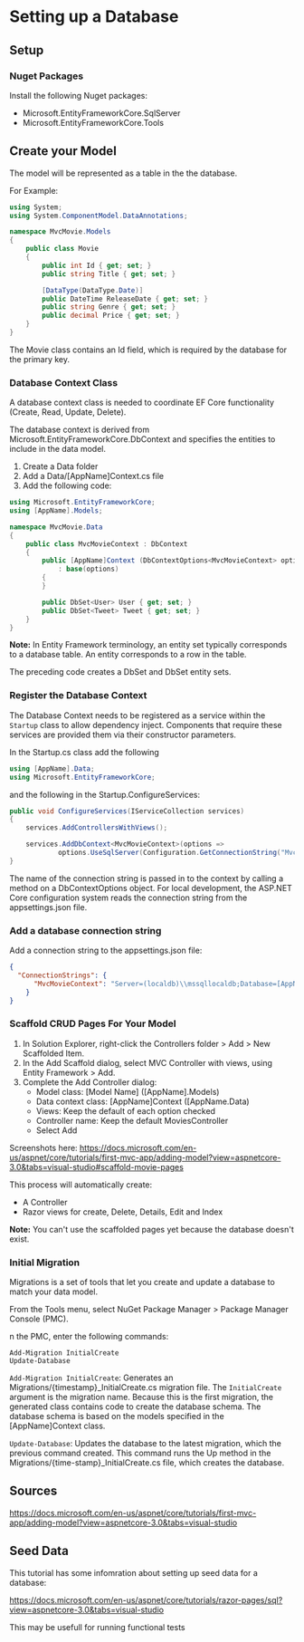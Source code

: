 # Setting up a Database

## Setup

### Nuget Packages
Install the following Nuget packages:
* Microsoft.EntityFrameworkCore.SqlServer
* Microsoft.EntityFrameworkCore.Tools

## Create your Model
The model will be represented as a table in the the database.

For Example:

```csharp
using System;
using System.ComponentModel.DataAnnotations;

namespace MvcMovie.Models
{
    public class Movie
    {
        public int Id { get; set; }
        public string Title { get; set; }

        [DataType(DataType.Date)]
        public DateTime ReleaseDate { get; set; }
        public string Genre { get; set; }
        public decimal Price { get; set; }
    }
}
```

The Movie class contains an Id field, which is required by the database for the primary key.

### Database Context Class
A database context class is needed to coordinate EF Core functionality (Create, Read, Update, Delete).

The database context is derived from Microsoft.EntityFrameworkCore.DbContext and specifies the entities to include in the data model.

1. Create a Data folder
2. Add a Data/[AppName]Context.cs file
3. Add the following code:


```csharp
using Microsoft.EntityFrameworkCore;
using [AppName].Models;

namespace MvcMovie.Data
{
    public class MvcMovieContext : DbContext
    {
        public [AppName]Context (DbContextOptions<MvcMovieContext> options)
            : base(options)
        {
        }

        public DbSet<User> User { get; set; }
        public DbSet<Tweet> Tweet { get; set; }
    }
}
```
**Note:** In Entity Framework terminology, an entity set typically corresponds to a database table. An entity corresponds to a row in the table.

The preceding code creates a DbSet<User> and DbSet<Tweet> entity sets.

### Register the Database Context
The Database Context needs to be registered as a service within the `Startup` class to allow dependency inject. Components that require these services are provided them via their constructor parameters. 

In the Startup.cs class add the following

```csharp
using [AppName].Data;
using Microsoft.EntityFrameworkCore;
```

and the following in the Startup.ConfigureServices:

```csharp
public void ConfigureServices(IServiceCollection services)
{
    services.AddControllersWithViews();

    services.AddDbContext<MvcMovieContext>(options =>
            options.UseSqlServer(Configuration.GetConnectionString("MvcMovieContext")));
}
```

The name of the connection string is passed in to the context by calling a method on a DbContextOptions object. For local development, the ASP.NET Core configuration system reads the connection string from the appsettings.json file.

### Add a database connection string
Add a connection string to the appsettings.json file:

```json
{
  "ConnectionStrings": {
      "MvcMovieContext": "Server=(localdb)\\mssqllocaldb;Database=[AppName]Context-1;Trusted_Connection=True;MultipleActiveResultSets=true"
    }
}
```

### Scaffold CRUD Pages For Your Model
1. In Solution Explorer, right-click the Controllers folder > Add > New Scaffolded Item.
2. In the Add Scaffold dialog, select MVC Controller with views, using Entity Framework > Add.
3. Complete the Add Controller dialog:
      * Model class: [Model Name] ([AppName].Models)
      * Data context class: [AppName]Context ([AppName.Data)
      * Views: Keep the default of each option checked
      * Controller name: Keep the default MoviesController
      * Select Add

Screenshots here: https://docs.microsoft.com/en-us/aspnet/core/tutorials/first-mvc-app/adding-model?view=aspnetcore-3.0&tabs=visual-studio#scaffold-movie-pages

This process will automatically create:
* A Controller
* Razor views for create, Delete, Details, Edit and Index

**Note:** You can't use the scaffolded pages yet because the database doesn't exist. 

### Initial Migration
Migrations is a set of tools that let you create and update a database to match your data model.

From the Tools menu, select NuGet Package Manager > Package Manager Console (PMC).

n the PMC, enter the following commands:

```console
Add-Migration InitialCreate
Update-Database
```
`Add-Migration InitialCreate`: Generates an Migrations/{timestamp}_InitialCreate.cs migration file. The `InitialCreate` argument is the migration name. Because this is the first migration, the generated class contains code to create the database schema. The database schema is based on the models specified in the [AppName]Context class.

`Update-Database`: Updates the database to the latest migration, which the previous command created. This command runs the Up method in the Migrations/{time-stamp}_InitialCreate.cs file, which creates the database.


## Sources
https://docs.microsoft.com/en-us/aspnet/core/tutorials/first-mvc-app/adding-model?view=aspnetcore-3.0&tabs=visual-studio


## Seed Data
This tutorial has some infomration about setting up seed data for a database:



https://docs.microsoft.com/en-us/aspnet/core/tutorials/razor-pages/sql?view=aspnetcore-3.0&tabs=visual-studio

This may be usefull for running functional tests
